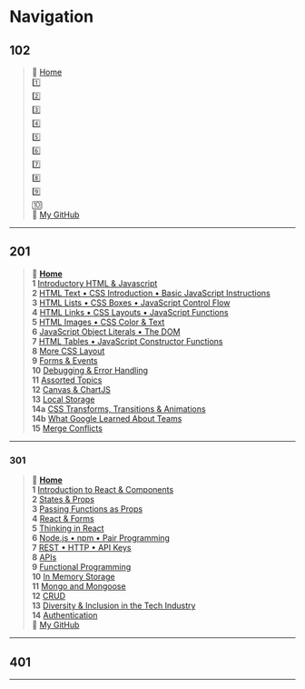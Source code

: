 # Navigation

## 102

> 🏡 [Home](https://mistidinzy.github.io/ReadingNotes/) <br>
> 1️⃣ []() <br>
> 2️⃣ []() <br>
> 3️⃣ []() <br>
> 4️⃣ []() <br>
> 5️⃣ []() <br>
> 6️⃣ []() <br>
> 7️⃣ []() <br>
> 8️⃣ []() <br>
> 9️⃣ []() <br>
> 🔟 []() <br>
> 🐙 [My GitHub](https://github.com/mistidinzy) <br>

_____

## 201

> 🏡 [**Home**](https://mistidinzy.github.io/ReadingNotes/)<br>
> **1** [Introductory HTML & Javascript](/class-01.md)<br>
> **2** [HTML Text • CSS Introduction • Basic JavaScript Instructions](/class-02.md)<br>
> **3** [HTML Lists • CSS Boxes • JavaScript Control Flow](/class-03.md)<br>
> **4** [HTML Links • CSS Layouts • JavaScript Functions](/class-04.md)<br>
> **5** [HTML Images • CSS Color & Text](/class-05.md)<br>
> **6** [JavaScript Object Literals • The DOM](/class-06.md)<br>
> **7** [HTML Tables • JavaScript Constructor Functions](/class-07.md)<br>
> **8** [More CSS Layout](/class-08.md)<br>
> **9** [Forms & Events](/class-09.md)<br>
> **10** [Debugging & Error Handling](/class-10.md)<br>
> **11** [Assorted Topics](/class-11.md)<br>
> **12** [Canvas & ChartJS](/class-12.md)<br>
> **13** [Local Storage](/class-13.md)<br>
> **14a** [CSS Transforms, Transitions & Animations](/class-14a.md)<br>
> **14b** [What Google Learned About Teams](/class-14b.md)<br>
> **15** [Merge Conflicts](/class-15.md)<br>

_____

### 301

> 🏡 [**Home**](https://mistidinzy.github.io/ReadingNotes/) <br>
> **1** [Introduction to React & Components](/read01.md)<br>
> **2** [States & Props](/read02.md)<br>
> **3** [Passing Functions as Props](/read03.md)<br>
> **4** [React & Forms](/read04.md)<br>
> **5** [Thinking in React](/read05.md)<br>
> **6** [Node.js • npm • Pair Programming](/read06.md)<br>
> **7** [REST • HTTP • API Keys](/read07.md)<br>
> **8** [APIs](/read08.md)<br>
> **9** [Functional Programming](/read09.md)<br>
> **10** [In Memory Storage](/read10.md)<br>
> **11** [Mongo and Mongoose](/read11.md)<br>
> **12** [CRUD](/read12.md)<br>
> **13** [Diversity & Inclusion in the Tech Industry](/read13.md)<br>
> **14** [Authentication](/read14.md)<br>
> 🐙 [My GitHub](https://github.com/mistidinzy)

_____

## 401

_____
